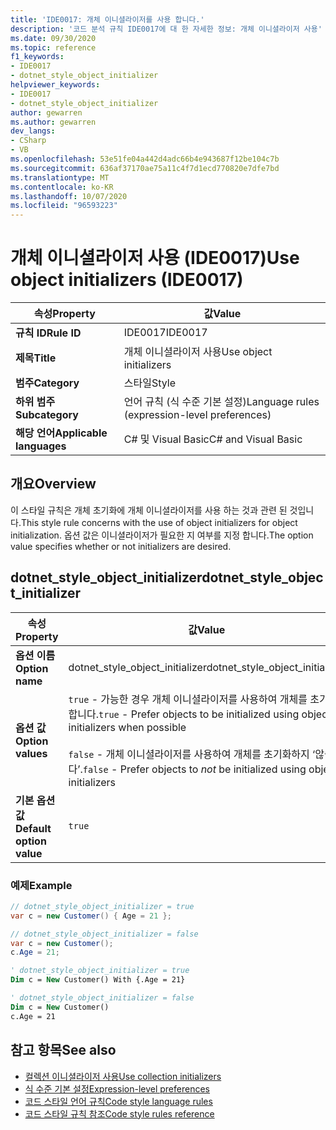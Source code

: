 ```yaml
---
title: 'IDE0017: 개체 이니셜라이저를 사용 합니다.'
description: '코드 분석 규칙 IDE0017에 대 한 자세한 정보: 개체 이니셜라이저 사용'
ms.date: 09/30/2020
ms.topic: reference
f1_keywords:
- IDE0017
- dotnet_style_object_initializer
helpviewer_keywords:
- IDE0017
- dotnet_style_object_initializer
author: gewarren
ms.author: gewarren
dev_langs:
- CSharp
- VB
ms.openlocfilehash: 53e51fe04a442d4adc66b4e943687f12be104c7b
ms.sourcegitcommit: 636af37170ae75a11c4f7d1ecd770820e7dfe7bd
ms.translationtype: MT
ms.contentlocale: ko-KR
ms.lasthandoff: 10/07/2020
ms.locfileid: "96593223"
---
```

# <a name="use-object-initializers-ide0017"></a><span data-ttu-id="6efdf-103">개체 이니셜라이저 사용 (IDE0017)</span><span class="sxs-lookup"><span data-stu-id="6efdf-103">Use object initializers (IDE0017)</span></span>

|<span data-ttu-id="6efdf-104">속성</span><span class="sxs-lookup"><span data-stu-id="6efdf-104">Property</span></span>|<span data-ttu-id="6efdf-105">값</span><span class="sxs-lookup"><span data-stu-id="6efdf-105">Value</span></span>|
|-|-|
| <span data-ttu-id="6efdf-106">**규칙 ID**</span><span class="sxs-lookup"><span data-stu-id="6efdf-106">**Rule ID**</span></span> | <span data-ttu-id="6efdf-107">IDE0017</span><span class="sxs-lookup"><span data-stu-id="6efdf-107">IDE0017</span></span> |
| <span data-ttu-id="6efdf-108">**제목**</span><span class="sxs-lookup"><span data-stu-id="6efdf-108">**Title**</span></span> | <span data-ttu-id="6efdf-109">개체 이니셜라이저 사용</span><span class="sxs-lookup"><span data-stu-id="6efdf-109">Use object initializers</span></span> |
| <span data-ttu-id="6efdf-110">**범주**</span><span class="sxs-lookup"><span data-stu-id="6efdf-110">**Category**</span></span> | <span data-ttu-id="6efdf-111">스타일</span><span class="sxs-lookup"><span data-stu-id="6efdf-111">Style</span></span> |
| <span data-ttu-id="6efdf-112">**하위 범주**</span><span class="sxs-lookup"><span data-stu-id="6efdf-112">**Subcategory**</span></span> | <span data-ttu-id="6efdf-113">언어 규칙 (식 수준 기본 설정)</span><span class="sxs-lookup"><span data-stu-id="6efdf-113">Language rules (expression-level preferences)</span></span> |
| <span data-ttu-id="6efdf-114">**해당 언어**</span><span class="sxs-lookup"><span data-stu-id="6efdf-114">**Applicable languages**</span></span> | <span data-ttu-id="6efdf-115">C# 및 Visual Basic</span><span class="sxs-lookup"><span data-stu-id="6efdf-115">C# and Visual Basic</span></span> |

## <a name="overview"></a><span data-ttu-id="6efdf-116">개요</span><span class="sxs-lookup"><span data-stu-id="6efdf-116">Overview</span></span>

<span data-ttu-id="6efdf-117">이 스타일 규칙은 개체 초기화에 개체 이니셜라이저를 사용 하는 것과 관련 된 것입니다.</span><span class="sxs-lookup"><span data-stu-id="6efdf-117">This style rule concerns with the use of object initializers for object initialization.</span></span> <span data-ttu-id="6efdf-118">옵션 값은 이니셜라이저가 필요한 지 여부를 지정 합니다.</span><span class="sxs-lookup"><span data-stu-id="6efdf-118">The option value specifies whether or not initializers are desired.</span></span>

## <a name="dotnet_style_object_initializer"></a><span data-ttu-id="6efdf-119">dotnet_style_object_initializer</span><span class="sxs-lookup"><span data-stu-id="6efdf-119">dotnet_style_object_initializer</span></span>

|<span data-ttu-id="6efdf-120">속성</span><span class="sxs-lookup"><span data-stu-id="6efdf-120">Property</span></span>|<span data-ttu-id="6efdf-121">값</span><span class="sxs-lookup"><span data-stu-id="6efdf-121">Value</span></span>|
|-|-|
| <span data-ttu-id="6efdf-122">**옵션 이름**</span><span class="sxs-lookup"><span data-stu-id="6efdf-122">**Option name**</span></span> | <span data-ttu-id="6efdf-123">dotnet_style_object_initializer</span><span class="sxs-lookup"><span data-stu-id="6efdf-123">dotnet_style_object_initializer</span></span>
| <span data-ttu-id="6efdf-124">**옵션 값**</span><span class="sxs-lookup"><span data-stu-id="6efdf-124">**Option values**</span></span> | <span data-ttu-id="6efdf-125">`true` - 가능한 경우 개체 이니셜라이저를 사용하여 개체를 초기화합니다.</span><span class="sxs-lookup"><span data-stu-id="6efdf-125">`true` - Prefer objects to be initialized using object initializers when possible</span></span><br /><br /><span data-ttu-id="6efdf-126">`false` - 개체 이니셜라이저를 사용하여 개체를 초기화하지 ‘않습니다’.</span><span class="sxs-lookup"><span data-stu-id="6efdf-126">`false` - Prefer objects to *not* be initialized using object initializers</span></span> |
| <span data-ttu-id="6efdf-127">**기본 옵션 값**</span><span class="sxs-lookup"><span data-stu-id="6efdf-127">**Default option value**</span></span> | `true` |

### <a name="example"></a><span data-ttu-id="6efdf-128">예제</span><span class="sxs-lookup"><span data-stu-id="6efdf-128">Example</span></span>

```csharp
// dotnet_style_object_initializer = true
var c = new Customer() { Age = 21 };

// dotnet_style_object_initializer = false
var c = new Customer();
c.Age = 21;
```

```vb
' dotnet_style_object_initializer = true
Dim c = New Customer() With {.Age = 21}

' dotnet_style_object_initializer = false
Dim c = New Customer()
c.Age = 21
```

## <a name="see-also"></a><span data-ttu-id="6efdf-129">참고 항목</span><span class="sxs-lookup"><span data-stu-id="6efdf-129">See also</span></span>

- [<span data-ttu-id="6efdf-130">컬렉션 이니셜라이저 사용</span><span class="sxs-lookup"><span data-stu-id="6efdf-130">Use collection initializers</span></span>](ide0028.md)
- [<span data-ttu-id="6efdf-131">식 수준 기본 설정</span><span class="sxs-lookup"><span data-stu-id="6efdf-131">Expression-level preferences</span></span>](expression-level-preferences.md)
- [<span data-ttu-id="6efdf-132">코드 스타일 언어 규칙</span><span class="sxs-lookup"><span data-stu-id="6efdf-132">Code style language rules</span></span>](language-rules.md)
- [<span data-ttu-id="6efdf-133">코드 스타일 규칙 참조</span><span class="sxs-lookup"><span data-stu-id="6efdf-133">Code style rules reference</span></span>](index.md)
